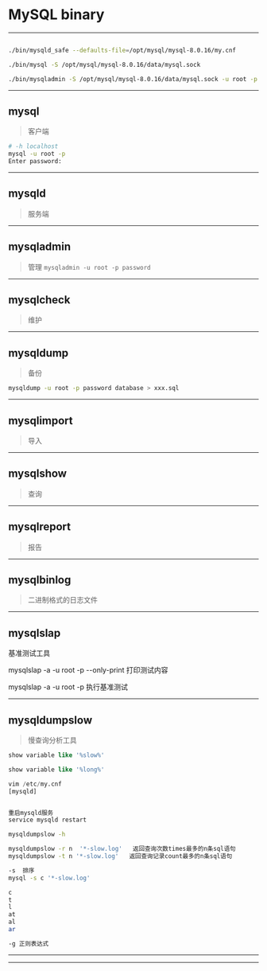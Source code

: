 
# MySQL binary




---

```sh

./bin/mysqld_safe --defaults-file=/opt/mysql/mysql-8.0.16/my.cnf

./bin/mysql -S /opt/mysql/mysql-8.0.16/data/mysql.sock

./bin/mysqladmin -S /opt/mysql/mysql-8.0.16/data/mysql.sock -u root -p shutdown

```
---
## mysql
> 客户端

```sh
# -h localhost
mysql -u root -p
Enter password:

```

---
## mysqld
> 服务端


---
## mysqladmin
> 管理
`mysqladmin -u root -p password`


---

## mysqlcheck
> 维护



---
## mysqldump
> 备份


```sh
mysqldump -u root -p password database > xxx.sql

```


---
## mysqlimport
> 导入



---

## mysqlshow
> 查询


---

## mysqlreport
> 报告



---
## mysqlbinlog
> 二进制格式的日志文件



---

## mysqlslap
基准测试工具

mysqlslap -a -u root -p --only-print
打印测试内容

mysqlslap -a -u root -p
执行基准测试


---

## mysqldumpslow
> 慢查询分析工具

```sql
show variable like '%slow%'

show variable like '%long%'

vim /etc/my.cnf
[mysqld]


重启mysqld服务
service mysqld restart

```
```sh
mysqldumpslow -h

mysqldumpslow -r n  '*-slow.log'   返回查询次数times最多的n条sql语句
mysqldumpslow -t n '*-slow.log'   返回查询记录count最多的n条sql语句

-s  排序
mysql -s c '*-slow.log'

c
t
l
at
al
ar

-g 正则表达式

```


---





---
